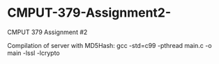 # CMPUT-379-Assignment2-
CMPUT 379 Assignment #2

Compilation of server with MD5Hash: gcc -std=c99 -pthread main.c -o main -lssl -lcrypto

